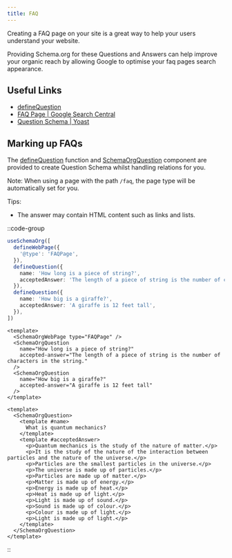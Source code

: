 ```yaml
---
title: FAQ
---
```


Creating a FAQ page on your site is a great way to help your users understand your website. 

Providing Schema.org for these Questions and Answers can help improve your organic reach by allowing Google to optimise
your faq pages search appearance.

## Useful Links

- [defineQuestion](/schema/question.md)
- [FAQ Page | Google Search Central](https://developers.google.com/search/docs/advanced/structured-data/faqpage)
- [Question Schema | Yoast](https://developer.yoast.com/features/schema/pieces/question)

## Marking up FAQs

The [defineQuestion](/schema/question) function and [SchemaOrgQuestion](/schema-org/guides/components) component are provided
to create Question Schema whilst handling relations for you.

Note: When using a page with the path `/faq`, the page type will be automatically set for you. 

Tips:
- The answer may contain HTML content such as links and lists.

::code-group

```ts [Composition API]
useSchemaOrg([
  defineWebPage({
    '@type': 'FAQPage',
  }),
  defineQuestion({
    name: 'How long is a piece of string?',
    acceptedAnswer: 'The length of a piece of string is the number of characters in the string.',
  }),
  defineQuestion({
    name: 'How big is a giraffe?',
    acceptedAnswer: 'A giraffe is 12 feet tall',
  }),
])
```

```vue [Component API - Props]
<template>
  <SchemaOrgWebPage type="FAQPage" />
  <SchemaOrgQuestion
    name="How long is a piece of string?"
    accepted-answer="The length of a piece of string is the number of characters in the string."
  />
  <SchemaOrgQuestion
    name="How big is a giraffe?"
    accepted-answer="A giraffe is 12 feet tall"
  />
</template>
```

```vue [Component API - Scoped Slots]
<template>
  <SchemaOrgQuestion>
    <template #name>
      What is quantum mechanics?
    </template>
    <template #acceptedAnswer>
      <p>Quantum mechanics is the study of the nature of matter.</p>
      <p>It is the study of the nature of the interaction between particles and the nature of the universe.</p>
      <p>Particles are the smallest particles in the universe.</p>
      <p>The universe is made up of particles.</p>
      <p>Particles are made up of matter.</p>
      <p>Matter is made up of energy.</p>
      <p>Energy is made up of heat.</p>
      <p>Heat is made up of light.</p>
      <p>Light is made up of sound.</p>
      <p>Sound is made up of colour.</p>
      <p>Colour is made up of light.</p>
      <p>Light is made up of light.</p>
    </template>
  </SchemaOrgQuestion>
</template>
```
::
